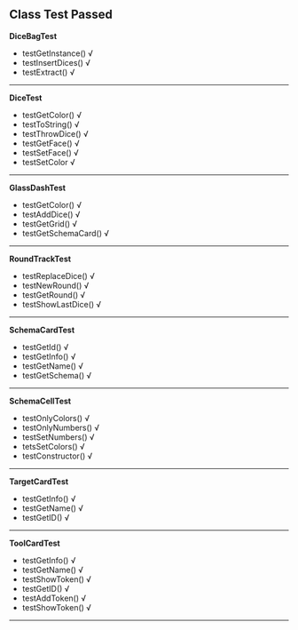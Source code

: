 ## Class Test Passed
**DiceBagTest**
 - testGetInstance() √
 - testInsertDices() √
 - testExtract() √
  ----
 **DiceTest**

 - testGetColor() √
 - testToString() √
 - testThrowDice() √
 - testGetFace() √
 - testSetFace() √
 - testSetColor √
  ----
**GlassDashTest**

 - testGetColor() √
 - testAddDice() √
 - testGetGrid() √
 - testGetSchemaCard() √
  ----
**RoundTrackTest**

 - testReplaceDice() √
 - testNewRound() √
 - testGetRound() √
 - testShowLastDice() √
 ---- 
 **SchemaCardTest**
 

 - testGetId() √
 - testGetInfo() √
 - testGetName() √
 - testGetSchema() √
 ---- 
**SchemaCellTest**

 - testOnlyColors() √
 - testOnlyNumbers() √
 - testSetNumbers() √
 - tetsSetColors() √
 - testConstructor() √
 ----
 **TargetCardTest**

 - testGetInfo() √
 - testGetName() √
 - testGetID() √
----
**ToolCardTest**

 - testGetInfo() √
 - testGetName() √
 - testShowToken() √
 - testGetID() √
 - testAddToken() √
 - testShowToken() √
 ----
